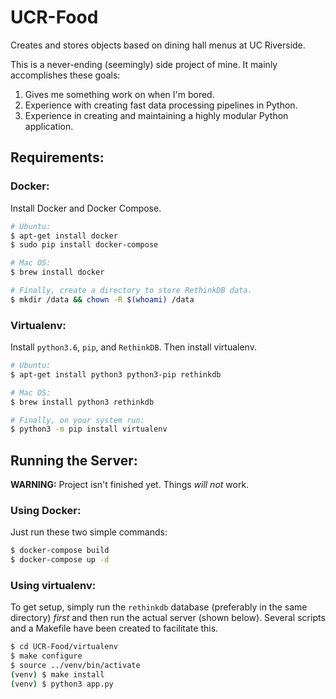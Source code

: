 # UCR-Food
Creates and stores objects based on dining hall menus at UC Riverside.

This is a never-ending (seemingly) side project of mine. It mainly 
accomplishes these goals:
1. Gives me something work on when I'm bored.
2. Experience with creating fast data processing pipelines in Python.
3. Experience in creating and maintaining a highly modular Python application.

## Requirements:

### Docker:
Install Docker and Docker Compose.
```bash
# Ubuntu:
$ apt-get install docker
$ sudo pip install docker-compose

# Mac OS:
$ brew install docker

# Finally, create a directory to store RethinkDB data.
$ mkdir /data && chown -R $(whoami) /data
```

### Virtualenv:
Install `python3.6`, `pip`, and `RethinkDB`. Then install virtualenv.

```bash
# Ubuntu:
$ apt-get install python3 python3-pip rethinkdb

# Mac OS:
$ brew install python3 rethinkdb

# Finally, on your system run:
$ python3 -m pip install virtualenv
```

## Running the Server:
**WARNING:** Project isn't finished yet. Things *will not* work.

### Using Docker:

Just run these two simple commands:

```bash
$ docker-compose build
$ docker-compose up -d
```

### Using virtualenv:

To get setup, simply run the `rethinkdb` database (preferably in the 
same directory) *first* and then run the actual server (shown below). 
Several scripts and a Makefile have been created to facilitate this.

```bash
$ cd UCR-Food/virtualenv
$ make configure
$ source ../venv/bin/activate
(venv) $ make install
(venv) $ python3 app.py
```